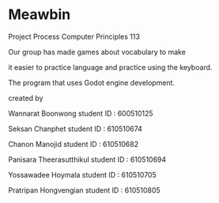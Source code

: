 # Meawbin
Project Process Computer Principles 113

Our group has made games about vocabulary to make 

it easier to practice language and practice using the keyboard.

The program that uses Godot engine development.

created by

Wannarat    Boonwong        student ID : 600510125

Seksan      Chanphet        student ID : 610510674

Chanon      Manojid         student ID : 610510682

Panisara    Theerasutthikul student ID : 610510694

Yossawadee  Hoymala         student ID : 610510705

Pratripan   Hongvengian     student ID : 610510805


